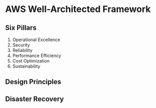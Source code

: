 # AWS Well-Architected Framework

## Six Pillars

1. Operational Excellence
2. Security
3. Reliability
4. Performance Efficiency
5. Cost Optimization
6. Sustainability

## Design Principles

## Disaster Recovery
